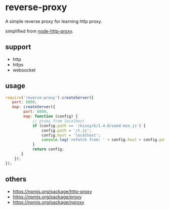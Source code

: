 reverse-proxy
=============

A simple reverse proxy for learning http proxy.

simplified from [node-http-proxy](https://github.com/nodejitsu/node-http-proxy).


support
---------------------

* http
* https
* websocket


usage
----------------------------

``` javascript
require('reverse-proxy').createServer({
   port: 8000,
   map: createServer({
        port: 8000,
        map: function (config) {
            // proxy from localhost
            if (config.path == '/kissy/k/1.4.0/seed-min.js') {
                config.path = '/t.js';
                config.host = 'localhost';
                console.log('refetch from: ' + config.host + config.path);
            }
            return config;
       }
    });
});
```

others
--------------------------------------

* https://npmjs.org/package/http-proxy
* https://npmjs.org/package/proxy
* https://npmjs.org/package/nproxy